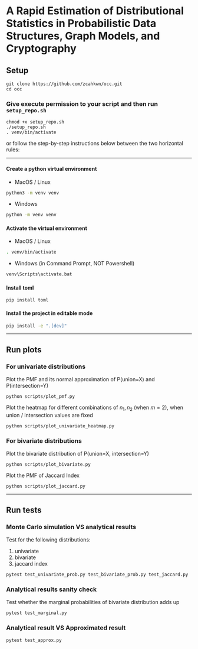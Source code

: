 # A Rapid Estimation of Distributional Statistics in Probabilistic Data Structures, Graph Models, and Cryptography

## Setup

```
git clone https://github.com/zcahkwn/occ.git
cd occ
```

### Give execute permission to your script and then run `setup_repo.sh`

```
chmod +x setup_repo.sh
./setup_repo.sh
. venv/bin/activate
```

or follow the step-by-step instructions below between the two horizontal rules:

---

#### Create a python virtual environment

- MacOS / Linux

```bash
python3 -m venv venv
```

- Windows

```bash
python -m venv venv
```

#### Activate the virtual environment

- MacOS / Linux

```bash
. venv/bin/activate
```

- Windows (in Command Prompt, NOT Powershell)

```bash
venv\Scripts\activate.bat
```

#### Install toml

```
pip install toml
```

#### Install the project in editable mode

```bash
pip install -e ".[dev]"
```

---

## Run plots

### For univariate distributions

Plot the PMF and its normal approximation of P(union=X) and P(intersection=Y)
```
python scripts/plot_pmf.py
```

Plot the heatmap for different combinations of $n_1,n_2$ (when $m=2$), when union / intersection values are fixed
```
python scripts/plot_univariate_heatmap.py
```

### For bivariate distributions

Plot the bivariate distribution of P(union=X, intersection=Y)  
```
python scripts/plot_bivariate.py
```

Plot the PMF of Jaccard Index
```
python scripts/plot_jaccard.py
```


---

## Run tests

### Monte Carlo simulation VS analytical results 
Test for the following distributions:
1. univariate 
2. bivariate 
3. jaccard index 

```
pytest test_univariate_prob.py test_bivariate_prob.py test_jaccard.py
```

### Analytical results sanity check
Test whether the marginal probabilities of bivariate distribution adds up
```
pytest test_marginal.py
```

### Analytical result VS Approximated result
```
pytest test_approx.py
```


